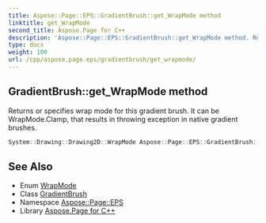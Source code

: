```yaml
---
title: Aspose::Page::EPS::GradientBrush::get_WrapMode method
linktitle: get_WrapMode
second_title: Aspose.Page for C++
description: 'Aspose::Page::EPS::GradientBrush::get_WrapMode method. Returns or specifies wrap mode for this gradient brush. It can be WrapMode.Clamp, that results in throwing exception in native gradient brushes in C++.'
type: docs
weight: 100
url: /cpp/aspose.page.eps/gradientbrush/get_wrapmode/
---
```

## GradientBrush::get_WrapMode method


Returns or specifies wrap mode for this gradient brush. It can be WrapMode.Clamp, that results in throwing exception in native gradient brushes.

```cpp
System::Drawing::Drawing2D::WrapMode Aspose::Page::EPS::GradientBrush::get_WrapMode() const
```

## See Also

* Enum [WrapMode](../../../system.drawing.drawing2d/wrapmode/)
* Class [GradientBrush](../)
* Namespace [Aspose::Page::EPS](../../)
* Library [Aspose.Page for C++](../../../)
